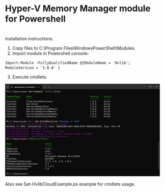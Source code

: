 #
# Hyper-V Memory Manager module for Powershell
#

Installation instructions:

1. Copy files to C:\Program Files\WindowsPowerShell\Modules
2. Import module in Powershell console:
```
Import-Module -FullyQualifiedName @{ModuleName = 'Hvlib'; ModuleVersion = '1.0.0' }   
```
3. Execute cmdlets:

![](./images/image001.png)

Also see Set-HvlibCloudExample.ps example for cmdlets usage.
 